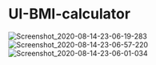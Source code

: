 # UI-BMI-calculator
![Screenshot_2020-08-14-23-06-19-283](https://user-images.githubusercontent.com/65102640/90278836-b52f1600-de85-11ea-9e22-659d3d4426f4.jpeg)
![Screenshot_2020-08-14-23-06-57-220](https://user-images.githubusercontent.com/65102640/90278847-bbbd8d80-de85-11ea-851e-21e58d6dcaa9.jpeg)
![Screenshot_2020-08-14-23-06-01-034](https://user-images.githubusercontent.com/65102640/90278865-c4ae5f00-de85-11ea-9468-37ccab91e005.jpeg)

